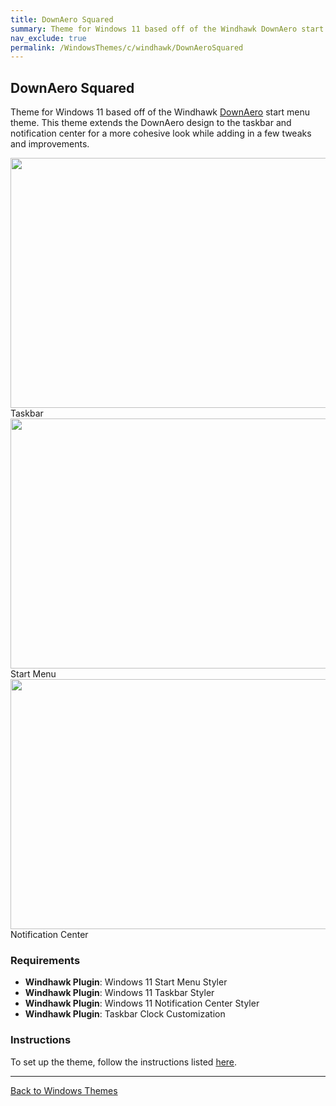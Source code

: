 ```yaml
---
title: DownAero Squared
summary: Theme for Windows 11 based off of the Windhawk DownAero start menu theme.
nav_exclude: true
permalink: /WindowsThemes/c/windhawk/DownAeroSquared
---
```


## DownAero Squared

Theme for Windows 11 based off of the Windhawk [DownAero](https://github.com/ramensoftware/windows-11-start-menu-styling-guide/tree/main/Themes/Down%20Aero) start menu theme. This theme extends the DownAero design to the taskbar and notification center for a more cohesive look while adding in a few tweaks and improvements.

<div class="gallery text-delta">
  <div class="gallery-item">
    <a href="/assets/images/previews/taskbar-styler/down-aero-squared.bmp" target="_blank" ref="noopener noreferrer">
    <img src="/assets/images/previews/taskbar-styler/down-aero-squared.bmp"  width="600" height="400"></a>
    <div class="desc">Taskbar</div>
  </div> 
  <div class="gallery-item">
    <a href="/assets/images/previews/start-menu-styler/down-aero-squared.bmp" target="_blank" ref="noopener noreferrer">
    <img src="/assets/images/previews/start-menu-styler/down-aero-squared.bmp"  width="600" height="400"></a>
    <div class="desc">Start Menu</div>
  </div> 
  <div class="gallery-item">
    <a href="/assets/images/previews/notification-center-styler/downaero-squared/action-center.bmp" target="_blank" ref="noopener noreferrer">
    <img src="/assets/images/previews/notification-center-styler/downaero-squared/notification-center.bmp" width="600" height="400"></a>
    <div class="desc">Notification Center</div>
  </div>
</div>

### Requirements

- **Windhawk Plugin**: Windows 11 Start Menu Styler
- **Windhawk Plugin**: Windows 11 Taskbar Styler
- **Windhawk Plugin**: Windows 11 Notification Center Styler
- **Windhawk Plugin**: Taskbar Clock Customization

### Instructions

To set up the theme, follow the instructions listed [here](/Tutorials/WindhawkThemes/DownAeroSquared).

---

<a href="/WindowsThemes" class="btn btn--secondary btn--sm">Back to Windows Themes</a>